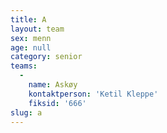 ```yaml
---
title: A
layout: team
sex: menn
age: null
category: senior
teams:
  -
    name: Askøy
    kontaktperson: 'Ketil Kleppe'
    fiksid: '666'
slug: a
---
```

